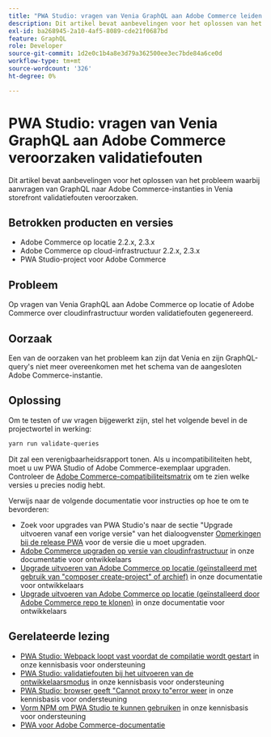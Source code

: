 ```yaml
---
title: "PWA Studio: vragen van Venia GraphQL aan Adobe Commerce leiden tot validatiefouten"
description: Dit artikel bevat aanbevelingen voor het oplossen van het probleem waarbij aanvragen van GraphQL naar Adobe Commerce-instanties in Venia storefront validatiefouten veroorzaken.
exl-id: ba268945-2a10-4af5-8089-cde21f0687bd
feature: GraphQL
role: Developer
source-git-commit: 1d2e0c1b4a8e3d79a362500ee3ec7bde84a6ce0d
workflow-type: tm+mt
source-wordcount: '326'
ht-degree: 0%

---
```


# PWA Studio: vragen van Venia GraphQL aan Adobe Commerce veroorzaken validatiefouten

Dit artikel bevat aanbevelingen voor het oplossen van het probleem waarbij aanvragen van GraphQL naar Adobe Commerce-instanties in Venia storefront validatiefouten veroorzaken.

## Betrokken producten en versies

* Adobe Commerce op locatie 2.2.x, 2.3.x
* Adobe Commerce op cloud-infrastructuur 2.2.x, 2.3.x
* PWA Studio-project voor Adobe Commerce

## Probleem

Op vragen van Venia GraphQL aan Adobe Commerce op locatie of Adobe Commerce over cloudinfrastructuur worden validatiefouten gegenereerd.

## Oorzaak

Een van de oorzaken van het probleem kan zijn dat Venia en zijn GraphQL-query&#39;s niet meer overeenkomen met het schema van de aangesloten Adobe Commerce-instantie.

## Oplossing

Om te testen of uw vragen bijgewerkt zijn, stel het volgende bevel in de projectwortel in werking:

```bash
yarn run validate-queries
```

Dit zal een verenigbaarheidsrapport tonen. Als u incompatibiliteiten hebt, moet u uw PWA Studio of Adobe Commerce-exemplaar upgraden. Controleer de [Adobe Commerce-compatibiliteitsmatrix](https://developer.adobe.com/commerce/pwa-studio/integrations/adobe-commerce/version-compatibility/) om te zien welke versies u precies nodig hebt.

Verwijs naar de volgende documentatie voor instructies op hoe te om te bevorderen:

* Zoek voor upgrades van PWA Studio&#39;s naar de sectie &quot;Upgrade uitvoeren vanaf een vorige versie&quot; van het dialoogvenster [Opmerkingen bij de release PWA](https://github.com/magento/pwa-studio/releases/) voor de versie die u moet upgraden.
* [Adobe Commerce upgraden op versie van cloudinfrastructuur](https://devdocs.magento.com/cloud/project/project-upgrade.html) in onze documentatie voor ontwikkelaars
* [Upgrade uitvoeren van Adobe Commerce op locatie (geïnstalleerd met gebruik van &quot;composer create-project&quot; of archief)](https://devdocs.magento.com/guides/v2.3/comp-mgr/cli/cli-upgrade.html) in onze documentatie voor ontwikkelaars
* [Upgrade uitvoeren van Adobe Commerce op locatie (geïnstalleerd door Adobe Commerce repo te klonen)](https://devdocs.magento.com/guides/v2.3/install-gde/install/cli/dev_update-magento.html) in onze documentatie voor ontwikkelaars

## Gerelateerde lezing

* [PWA Studio: Webpack loopt vast voordat de compilatie wordt gestart](/help/troubleshooting/miscellaneous/pwa-studio-webpack-hangs-before-beginning-compilation.md) in onze kennisbasis voor ondersteuning
* [PWA Studio: validatiefouten bij het uitvoeren van de ontwikkelaarsmodus](/help/troubleshooting/miscellaneous/pwa-studio-validation-errors-when-running-developer-mode.md) in onze kennisbasis voor ondersteuning
* [PWA Studio: browser geeft &quot;Cannot proxy to&quot;error weer](/help/troubleshooting/miscellaneous/pwa-studio-browser-displays-cannot-proxy-to-error.md) in onze kennisbasis voor ondersteuning
* [Vorm NPM om PWA Studio te kunnen gebruiken](/help/how-to/general/configure-npm-to-be-able-to-use-pwa-studio.md) in onze kennisbasis voor ondersteuning
* [PWA voor Adobe Commerce-documentatie](https://magento.github.io/pwa-studio/)
